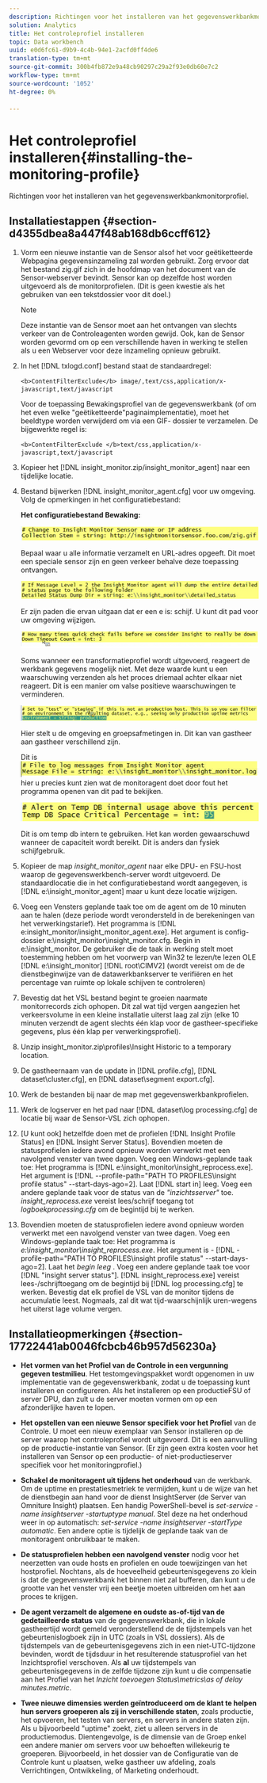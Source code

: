 ```yaml
---
description: Richtingen voor het installeren van het gegevenswerkbankmonitorprofiel.
solution: Analytics
title: Het controleprofiel installeren
topic: Data workbench
uuid: e0d6fc61-d9b9-4c4b-94e1-2acfd0ff4de6
translation-type: tm+mt
source-git-commit: 300b4fb872e9a48cb90297c29a2f93e0db60e7c2
workflow-type: tm+mt
source-wordcount: '1052'
ht-degree: 0%

---
```



# Het controleprofiel installeren{#installing-the-monitoring-profile}

Richtingen voor het installeren van het gegevenswerkbankmonitorprofiel.

## Installatiestappen {#section-d4355dbea8a447f48ab168db6ccff612}

1. Vorm een nieuwe instantie van de Sensor alsof het voor geëtiketteerde Webpagina gegevensinzameling zal worden gebruikt. Zorg ervoor dat het bestand zig.gif zich in de hoofdmap van het document van de Sensor-webserver bevindt. Sensor kan op dezelfde host worden uitgevoerd als de monitorprofielen. (Dit is geen kwestie als het gebruiken van een tekstdossier voor dit doel.)

   >[!NOTE]
   >
   >Deze instantie van de Sensor moet aan het ontvangen van slechts verkeer van de Controleagenten worden gewijd. Ook, kan de Sensor worden gevormd om op een verschillende haven in werking te stellen als u een Webserver voor deze inzameling opnieuw gebruikt.

1. In het [!DNL txlogd.conf] bestand staat de standaardregel:

   ```
   <b>ContentFilterExclude</b> image/,text/css,application/x-javascript,text/javascript
   ```

   Voor de toepassing Bewakingsprofiel van de gegevenswerkbank (of om het even welke &quot;geëtiketteerde&quot;paginaimplementatie), moet het beeldtype worden verwijderd om via een GIF- dossier te verzamelen. De bijgewerkte regel is:

   ```
   <b>ContentFilterExclude </b>text/css,application/x-javascript,text/javascript
   ```

1. Kopieer het [!DNL insight_monitor.zip/insight_monitor_agent] naar een tijdelijke locatie.
1. Bestand bijwerken [!DNL insight_monitor_agent.cfg] voor uw omgeving. Volg de opmerkingen in het configuratiebestand:

   **Het configuratiebestand Bewaking:**

   ![](assets/monitor_agent_cfg_sensor.png)

   Bepaal waar u alle informatie verzamelt en URL-adres opgeeft. Dit moet een speciale sensor zijn en geen verkeer behalve deze toepassing ontvangen.

   ![](assets/monitor_agent_cfg_dump.png)

   Er zijn paden die ervan uitgaan dat er een e is: schijf. U kunt dit pad voor uw omgeving wijzigen.

   ![](assets/monitor_agent_cfg_quickcheck.png)

   Soms wanneer een transformatieprofiel wordt uitgevoerd, reageert de werkbank gegevens mogelijk niet. Met deze waarde kunt u een waarschuwing verzenden als het proces driemaal achter elkaar niet reageert. Dit is een manier om valse positieve waarschuwingen te verminderen.

   ![](assets/monitor_agent_cfg_groups.png)

   Hier stelt u de omgeving en groepsafmetingen in. Dit kan van gastheer aan gastheer verschillend zijn.

   Dit is ![](assets/monitor_agent_cfg_debug.png)hier u precies kunt zien wat de monitoragent doet door fout het programma openen van dit pad te bekijken.

   ![](assets/monitor_agent_cfg_tempdb.png)

   Dit is om temp db intern te gebruiken. Het kan worden gewaarschuwd wanneer de capaciteit wordt bereikt. Dit is anders dan fysiek schijfgebruik.

1. Kopieer de map *insight_monitor_agent* naar elke DPU- en FSU-host waarop de gegevenswerkbench-server wordt uitgevoerd. De standaardlocatie die in het configuratiebestand wordt aangegeven, is [!DNL e:\insight_monitor_agent] maar u kunt deze locatie wijzigen.

1. Voeg een Vensters geplande taak toe om de agent om de 10 minuten aan te halen (deze periode wordt verondersteld in de berekeningen van het verwerkingstarief). Het programma is [!DNL e:insight_monitor/insight_monitor_agent.exe]. Het argument is config-dossier e:\insight_monitor\insight_monitor.cfg. Begin in e:\insight_monitor. De gebruiker die de taak in werking stelt moet toestemming hebben om het voorwerp van Win32 te lezen/te lezen OLE [!DNL e:\insight_monitor] [!DNL root\CIMV2] (wordt vereist om de de dienstbeginwijze van de datawerkbankserver te verifiëren en het percentage van ruimte op lokale schijven te controleren)

1. Bevestig dat het VSL bestand begint te groeien naarmate monitorrecords zich ophopen. Dit zal wat tijd vergen aangezien het verkeersvolume in een kleine installatie uiterst laag zal zijn (elke 10 minuten verzendt de agent slechts één klap voor de gastheer-specifieke gegevens, plus één klap per verwerkingsprofiel).
1. Unzip insight_monitor.zip\profiles\Insight Historic to a temporary location.
1. De gastheernaam van de update in [!DNL profile.cfg], [!DNL dataset\cluster.cfg], en [!DNL dataset\segment export.cfg].

1. Werk de bestanden bij naar de map met gegevenswerkbankprofielen.
1. Werk de logserver en het pad naar [!DNL dataset\log processing.cfg] de locatie bij waar de Sensor-VSL zich ophopen.
1. [U kunt ook] hetzelfde doen met de profielen [!DNL Insight Profile Status] en [!DNL Insight Server Status]. Bovendien moeten de statusprofielen iedere avond opnieuw worden verwerkt met een navolgend venster van twee dagen. Voeg een Windows-geplande taak toe: Het programma is [!DNL e:\insight_monitor\insight_reprocess.exe]. Het argument is [!DNL --profile-path="PATH TO PROFILES\insight profile status" --start-days-ago=2]. Laat [!DNL start in] leeg. Voeg een andere geplande taak voor de status van de *&quot;inzichtsserver&quot;* toe. *insight_reprocess.exe* vereist lees/schrijf toegang tot *logboekprocessing.cfg* om de begintijd bij te werken.

1. Bovendien moeten de statusprofielen iedere avond opnieuw worden verwerkt met een navolgend venster van twee dagen. Voeg een Windows-geplande taak toe: Het programma is *e:\insight_monitor\insight_reprocess.exe*. Het argument is - [!DNL -profile-path="PATH TO PROFILES\insight profile status" --start-days-ago=2]. Laat het *begin leeg* . Voeg een andere geplande taak toe voor [!DNL "insight server status"]. [!DNL insight_reprocess.exe] vereist lees-/schrijftoegang om de begintijd bij [!DNL log processing.cfg] te werken. Bevestig dat elk profiel de VSL van de monitor tijdens de accumulatie leest. Nogmaals, zal dit wat tijd-waarschijnlijk uren-wegens het uiterst lage volume vergen.

## Installatieopmerkingen {#section-17722441ab0046fcbcb46b957d56230a}

* **Het vormen van het Profiel van de Controle in een vergunning gegeven testmilieu**. Het testomgevingspakket wordt opgenomen in uw implementatie van de gegevenswerkbank, zodat u de toepassing kunt installeren en configureren. Als het installeren op een productieFSU of server DPU, dan zult u de server moeten vormen om op een afzonderlijke haven te lopen.
* **Het opstellen van een nieuwe Sensor specifiek voor het Profiel** van de Controle. U moet een nieuw exemplaar van Sensor installeren op de server waarop het controleprofiel wordt uitgevoerd. Dit is een aanvulling op de productie-instantie van Sensor. (Er zijn geen extra kosten voor het installeren van Sensor op een productie- of niet-productieserver specifiek voor het monitoringprofiel.)
* **Schakel de monitoragent uit tijdens het onderhoud** van de werkbank. Om de uptime en prestatiesmetriek te vermijden, kunt u de wijze van het de dienstbegin aan hand voor de dienst InsightServer (de Server van Omniture Insight) plaatsen. Een handig PowerShell-bevel is *set-service -name insightserver -startuptype manual*. Stel deze na het onderhoud weer in op automatisch: *set-service -name insightserver -startType automatic*. Een andere optie is tijdelijk de geplande taak van de monitoragent onbruikbaar te maken.
* **De statusprofielen hebben een navolgend venster** nodig voor het neerzetten van oude hosts en profielen en oude toewijzingen van het hostprofiel. Nochtans, als de hoeveelheid gebeurtenisgegevens zo klein is dat de gegevenswerkbank het binnen niet zal bufferen, dan kunt u de grootte van het venster vrij een beetje moeten uitbreiden om het aan proces te krijgen.
* **De agent verzamelt de algemene en oudste as-of-tijd van de gedetailleerde status** van de gegevenswerkbank, die in lokale gastheertijd wordt gemeld veronderstellend de de tijdstempels van het gebeurtenislogboek zijn in UTC (zoals in VSL dossiers). Als de tijdstempels van de gebeurtenisgegevens zich in een niet-UTC-tijdzone bevinden, wordt de tijdsduur in het resulterende statusprofiel van het Inzichtsprofiel verschoven. Als **al** uw tijdstempels van gebeurtenisgegevens in de zelfde tijdzone zijn kunt u die compensatie aan het Profiel van het *Inzicht toevoegen Status\metrics\as of delay minutes.metric*.

* **Twee nieuwe dimensies werden geïntroduceerd om de klant te helpen hun servers groeperen als zij in verschillende staten**, zoals productie, het opvoeren, het testen van servers, en servers in andere staten zijn. Als u bijvoorbeeld &quot;uptime&quot; zoekt, ziet u alleen servers in de productiemodus. Dientengevolge, is de dimensie van de Groep enkel een andere manier om servers voor uw behoeften willekeurig te groeperen. Bijvoorbeeld, in het dossier van de Configuratie van de Controle kunt u plaatsen, welke gastheer uw afdeling, zoals Verrichtingen, Ontwikkeling, of Marketing onderhoudt.

